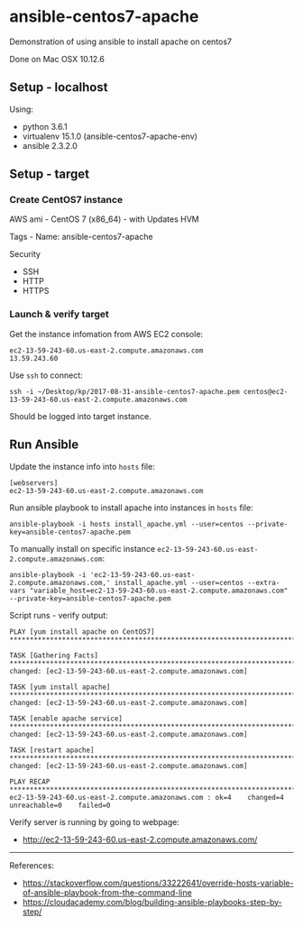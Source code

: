 # ansible-centos7-apache

Demonstration of using ansible to install apache on centos7

Done on Mac OSX 10.12.6

## Setup - localhost

Using:
 * python 3.6.1
 * virtualenv 15.1.0 (ansible-centos7-apache-env)
 * ansible 2.3.2.0

## Setup - target

### Create CentOS7 instance

AWS ami - CentOS 7 (x86\_64) - with Updates HVM

Tags - Name: ansible-centos7-apache

Security
 * SSH
 * HTTP
 * HTTPS

### Launch & verify target

Get the instance infomation from AWS EC2 console:

```
ec2-13-59-243-60.us-east-2.compute.amazonaws.com
13.59.243.60
```

Use `ssh` to connect:

```
ssh -i ~/Desktop/kp/2017-08-31-ansible-centos7-apache.pem centos@ec2-13-59-243-60.us-east-2.compute.amazonaws.com
```

Should be logged into target instance.

## Run Ansible

Update the instance info into `hosts` file:

```
[webservers]
ec2-13-59-243-60.us-east-2.compute.amazonaws.com
```


Run ansible playbook to install apache into instances in `hosts` file:

```
ansible-playbook -i hosts install_apache.yml --user=centos --private-key=ansible-centos7-apache.pem 
```

To manually install on specific instance `ec2-13-59-243-60.us-east-2.compute.amazonaws.com`:

```
ansible-playbook -i 'ec2-13-59-243-60.us-east-2.compute.amazonaws.com,' install_apache.yml --user=centos --extra-vars "variable_host=ec2-13-59-243-60.us-east-2.compute.amazonaws.com" --private-key=ansible-centos7-apache.pem 
```

Script runs - verify output:

```
PLAY [yum install apache on CentOS7] *********************************************************************************************

TASK [Gathering Facts] ***********************************************************************************************************
changed: [ec2-13-59-243-60.us-east-2.compute.amazonaws.com]

TASK [yum install apache] ********************************************************************************************************
changed: [ec2-13-59-243-60.us-east-2.compute.amazonaws.com]

TASK [enable apache service] *****************************************************************************************************
changed: [ec2-13-59-243-60.us-east-2.compute.amazonaws.com]

TASK [restart apache] ************************************************************************************************************
changed: [ec2-13-59-243-60.us-east-2.compute.amazonaws.com]

PLAY RECAP ***********************************************************************************************************************
ec2-13-59-243-60.us-east-2.compute.amazonaws.com : ok=4    changed=4    unreachable=0    failed=0   
```

Verify server is running by going to webpage:

* http://ec2-13-59-243-60.us-east-2.compute.amazonaws.com/

----

References:
 * https://stackoverflow.com/questions/33222641/override-hosts-variable-of-ansible-playbook-from-the-command-line
 * https://cloudacademy.com/blog/building-ansible-playbooks-step-by-step/

